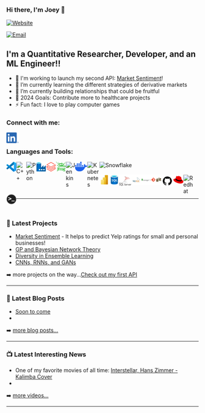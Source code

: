 ### Hi there, I'm Joey  👋

[![Website](https://img.shields.io/badge/website-Personal_Wiki-blue)](https://github.com/jo2616/Portfolio/wiki)

[![Email](https://img.shields.io/badge/email-Message-darkgreen)](https://mail.google.com/mail/?view=cm&to=jo2616@columbia.edu)

## I'm a Quantitative Researcher, Developer, and an ML Engineer!!

- 🔭 I'm working to launch my second API: [Market Sentiment][api]!
- 🌱 I’m currently learning the different strategies of derivative markets
- 👯 I’m currently building relationships that could be fruitful
- 🥅 2024 Goals: Contribute more to healthcare projects
- ⚡ Fun fact: I love to play computer games

### Connect with me:

[<img align="left" alt="Joseph | LinkedIn" width="32px" src="https://github.com/jo2616/Portfolio/blob/main/icons/LI-In-Bug.png" />](https://www.linkedin.com/in/joseph-oh-1676a11a7)


<br />

### Languages and Tools:

[<img align="left" alt="Visual Studio Code" width="26px" src="https://raw.githubusercontent.com/github/explore/80688e429a7d4ef2fca1e82350fe8e3517d3494d/topics/visual-studio-code/visual-studio-code.png" />][api]
[<img align="left" alt="C++" width="26px" src="https://user-images.githubusercontent.com/42747200/46140125-da084900-c26d-11e8-8ea7-c45ae6306309.png" />][portfolio]
[<img align="left" alt="Python" width="26px" src="https://upload.wikimedia.org/wikipedia/commons/c/c3/Python-logo-notext.svg" />][portfolio]
[<img align="left" alt="ADF" width="26px" src="https://github.com/jo2616/Portfolio/blob/main/icons/10126-icon-service-Data-Factories.svg" />][portfolio]
[<img align="left" alt="Databricks" width="26px" src="https://github.com/jo2616/Portfolio/blob/main/icons/10787-icon-service-Azure-Databricks.svg" />][portfolio]
[<img align="left" alt="JFrog" width="26px" src="https://github.com/jo2616/Portfolio/blob/main/icons/Jfrog_Green_RGB.png" />][portfolio]
[<img align="left" alt="Jenkins" width="24px" src="https://upload.wikimedia.org/wikipedia/commons/e/e9/Jenkins_logo.svg" />][portfolio]
[<img align="left" alt="Docker" width="32px" src="https://github.com/jo2616/Portfolio/blob/main/icons/docker-mark-blue.png" />][portfolio]
[<img align="left" alt="Kubernetes" width="32px" src="https://github.com/kubernetes/community/blob/master/icons/png/control_plane_components/labeled/kubelet-128.png" />][portfolio]
[<img align="left" alt="Snowflake" width="100px" src="https://upload.wikimedia.org/wikipedia/commons/f/ff/Snowflake_Logo.svg" />][portfolio]
<br />
<br />
[<img align="left" alt="Power BI" width="26px" src="https://github.com/jo2616/Portfolio/blob/main/icons/03332-icon-service-Power-BI-Embedded.svg" />][portfolio]
[<img align="left" alt="SQL" width="26px" src="https://github.com/jo2616/Portfolio/blob/main/icons/10130-icon-service-SQL-Database.svg" />][portfolio]
[<img align="left" alt="SQL Server" width="32px" src="https://github.com/jo2616/Portfolio/blob/main/icons/sql-server.png" />][portfolio]
[<img align="left" alt="MySQL" width="26px" src="https://raw.githubusercontent.com/github/explore/80688e429a7d4ef2fca1e82350fe8e3517d3494d/topics/mysql/mysql.png" />][portfolio]
[<img align="left" alt="MongoDB" width="26px" src="https://raw.githubusercontent.com/github/explore/80688e429a7d4ef2fca1e82350fe8e3517d3494d/topics/mongodb/mongodb.png" />][portfolio]
[<img align="left" alt="Git" width="26px" src="https://raw.githubusercontent.com/github/explore/80688e429a7d4ef2fca1e82350fe8e3517d3494d/topics/git/git.png" />][portfolio]
[<img align="left" alt="GitHub" width="32px" src="https://github.com/jo2616/Portfolio/blob/main/icons/github.svg" />][portfolio]
[<img align="left" alt="Redhat" width="26px" src="https://github.com/jo2616/Portfolio/blob/main/icons/redhat-icon-svgrepo-com.svg" />][portfolio]
[<img align="left" alt="Redhat" width="26px" src="https://upload.wikimedia.org/wikipedia/commons/f/f1/Icons8_flat_linux.svg" />][portfolio]
[<img align="left" alt="Terminal" width="26px" src="https://raw.githubusercontent.com/github/explore/80688e429a7d4ef2fca1e82350fe8e3517d3494d/topics/terminal/terminal.png" />][portfolio]

<br />
<br />

---
<br />

### 🚀 Latest Projects

<!-- PROJECTS:START -->
- [Market Sentiment](https://github.com/jo2616/Portfolio/blob/main/yelp_regression.ipynb) - It helps to predict Yelp ratings for small and personal businesses!
- [GP and Bayesian Network Theory](https://github.com/jo2616/Portfolio/tree/main/DDML_Bayesian)
- [Diversity in Ensemble Learning](https://github.com/jo2616/Portfolio/blob/main/yelp_regression.ipynb)
- [CNNs, RNNs, and GANs](https://github.com/jo2616/Portfolio/blob/main/yelp_regression.ipynb)
<!-- PROJECTS:END -->

➡️ more projects on the way...[Check out my first API](https://youtube.com/)

---

### 📕 Latest Blog Posts

<!-- BLOG-POST-LIST:START -->
- [Soon to come](https://github.com/jo2616/Portfolio/wiki/Gaussian-Processes-for-Machine-Learning)
- 
<!-- BLOG-POST-LIST:END -->

➡️ [more blog posts...](https://jo2616.github.io/)

---

### 📺 Latest Interesting News

<!-- NEWS:START -->
- One of my favorite movies of all time: [Interstellar, Hans Zimmer - Kalimba Cover](https://www.youtube.com/watch?v=Fbh8Mocj1Kk)
- 
<!-- NEWS:END -->

➡️ [more videos...](https://youtube.com/)

---




[website]: https://github.com/jo2616/Portfolio/wiki/Gaussian-Processes-for-Machine-Learning
[api]: https://apilist.fun/api/
[portfolio]: https://github.com/jo2616/Portfolio

[youtube]: https://youtube.com/
[instagram]: https://instagram.com/
[linkedin]: https://linkedin.com/
